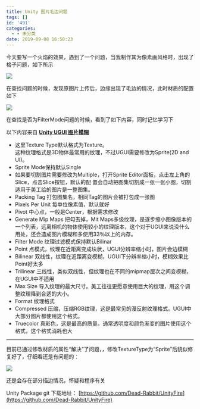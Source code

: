 ```yaml
---
title: Unity 图片毛边问题
tags: []
id: '491'
categories:
  - - 未分类
date: 2019-09-08 16:50:23
---
```


今天要写一个火焰的效果，遇到了一个问题，当我制作其为像素画风格时，出现了格子问题，如下所示

![](http://www.upcknox.com/wp-content/uploads/2019/09/QQ截图20190908164519.png)

在查找问题的时候，发现原图片上传后，边缘出现了毛边的情况，此时材质的配置如下

![](http://www.upcknox.com/wp-content/uploads/2019/09/QQ截图20190908164637.png)

在查找是否为FilterMode问题的时候，看到了如下内容，同时记忆学习下

以下内容来自 **[Unity UGUI 图片模糊](https://www.jianshu.com/p/f86700fbda7c)**

*   这里Texture Type默认格式为Texture。  
    这种纹理格式是3D物体最常用的纹理，不过UGUI需要修改为Sprite(2D and UI)。
*   Sprite Mode保持默认Single
*   如果要切割图片需要修改为Multiple，打开Sprite Editor面板，点击左上角的Slice，点击Slice按钮，默认的配 置会自动把图集切割成一张一张小图，切割适用于美工给的图片是一整图集。
*   Packing Tag 打包图集名，相同Tag的图片会被打包成一张图
*   Pixels Per Unit 每单位像素值，默认就好
*   Pivot 中心点，一般是Center，根据需求修改
*   Generate Mip Maps 把勾去掉，Mit Maps多级纹理，是逐步缩小图像版本的一个列表，远离相机的物体使用较小的纹理版本，这个对于UGUI来说没什么用处，还会造成图片模糊和多使用33％以上的内存。
*   Filter Mode 纹理过滤模式保持默认Bilinar
*   Point 点模式，纹理在近距离变成块状，UGUI分辨率缩小时，图片会边模糊
*   Bilinear 双线性，纹理在近距离变模糊，UGUI下分辨率缩小时，模糊效果比Point好太多
*   Trilinear 三线性，类似双线性，但纹理也在不同的mipmap层次之间变模糊，在UGUI中不适用
*   Max Size 导入纹理的最大尺寸。美工往往更愿意使用巨大的纹理，用这个调整纹理降到合适的大小。
*   Format 纹理格式
*   Compressed 压缩，压缩RGB纹理，这是最常见的漫反射纹理格式。UGUI中大部分图片都使用这个格式。
*   Truecolor 真彩色，这是最高的质量。通常透明度和颜色渐变的图片使用这个格式，这个格式消耗也大

* * *

目前已通过修改材质的属性“解决”了问题，，修改TextureType为“Sprite”后貌似修复好了，仔细看还是有问题的：

![](http://www.upcknox.com/wp-content/uploads/2019/09/QQ截图20190908164811.png)

还是会存在部分描边情况，怀疑和程序有关

Unity Package git 下载地址： [https://github.com/Dead-Rabbit/UnityFire](https://github.com/Dead-Rabbit/UnityFire)